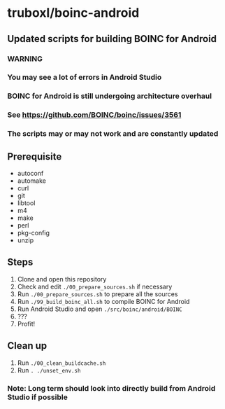 # truboxl/boinc-android

## Updated scripts for building BOINC for Android

### WARNING

### You may see a lot of errors in Android Studio

### BOINC for Android is still undergoing architecture overhaul

### See <https://github.com/BOINC/boinc/issues/3561>

### The scripts may or may not work and are constantly updated

## Prerequisite

* autoconf
* automake
* curl
* git
* libtool
* m4
* make
* perl
* pkg-config
* unzip

## Steps

1. Clone and open this repository
1. Check and edit `./00_prepare_sources.sh` if necessary
1. Run `./00_prepare_sources.sh` to prepare all the sources
1. Run `./99_build_boinc_all.sh` to compile BOINC for Android
1. Run Android Studio and open `./src/boinc/android/BOINC`
1. ???
1. Profit!

## Clean up

1. Run `./00_clean_buildcache.sh`
1. Run `. ./unset_env.sh`

### Note: Long term should look into directly build from Android Studio if possible
